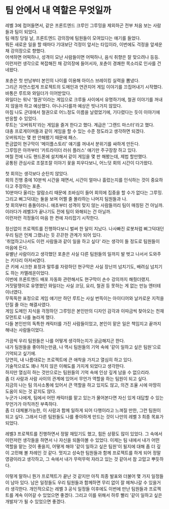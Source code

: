 # 팀 안에서 내 역할은 무엇일까

레벨 3에 접어들면서, 같은 프론트엔드 크루인 그루밍을 제외하곤 전부 처음 보는 사람들과 팀이 되었다.  
팀 매칭 당일 날, 프론트엔드 강의장에 팀원들이 모여있다는 얘기를 들었다.  
뭐든 새로운 일을 할 때마다 기대보단 걱정이 앞서는 타입이라, 이번에도 걱정을 앞세운 채 강의장으로 향했다.  
어색하면 어떡하나, 성격이 모난 사람들이면 어떡하나, 음식 취향은 잘 맞으려나 등등.
이런저런 생각으로 복잡해진 채 강의장에 들어서자, 포츈이 경쾌한 목소리로 인사를 건네왔다.

포츈은 첫 만남부터 본인의 나이를 이용해 아이스 브레이킹 실력을 뽐냈다.  
그리곤 자연스럽게 프로젝트의 도메인과 연관지어 게임 이야기를 끄집어내기 시작했다.  
바통은 루트와 와일더가 이어받았다.  
와일더는 워낙 '철권'이라는 게임으로 크루들 사이에서 유명하기에, 철권 이야기를 꺼내지 않을까 하고 예상했다.
아니나다를까 예상은 빗나가지 않았다.  
마침 나도 군대에서 철권으로 어느정도 이름을 날렸었기에, 기다렸다는 듯이 이야기에 반응할 수 있었다.  
루트는 '오버워치'라는 게임을 즐겨 한다고 했다. 계급은 '그랜드 마스터'라고 했다.  
대충 프로게이머들과 같이 게임을 할 수 있는 수준 정도라고 생각하면 되겠다.  
오버워치는 몇 판 안해봤기 때문에 패스.  
뜬금없이 현구막이 '메이플스토리' 얘기를 꺼내서 분위기를 싸하게 만든다.  
그루밍은 아까부터 '카트라이더 러쉬 플러스' 얘기만 주구장창 하고 있다.  
며칠 전에 나도 핸드폰에 설치해서 같이 게임을 몇 판 해봤는데, 제법 할만했다.  
공통된 관심사로 조잘조잘 이야기 꽃을 피우다보니, 어느덧 회의 시간이 다가왔다.

첫 회의는 생각보다 순탄치 않았다.  
회의 진행 중에 10분씩 시간을 재면서, 시간이 얼마나 흘렀는지를 인식하는 것이 중요하다고 주장하는 포츈.  
10분마다 울리는 알람소리 때문에 조바심이 들어 회의에 집중을 할 수가 없다는 그루밍.  
그리고 삐그덕대는 둘을 보며 어쩔 줄 몰라하는 나머지 팀원들과 나.  
첫 회의부터 충돌이라니. 애초부터 성격이 맞지 않는 사람들끼리 팀이 매칭된 건 아닐까.  
이러다가 레벨3가 끝나기도 전에 팀이 와해되는 건 아닐까.  
이런저런 걱정들이 마음 한 켠에 자리잡기 시작한다.

정신없이 프로젝트를 진행하다보니 벌써 한 달이 지났다.
나사빠진 로봇처럼 삐그덕대던 우리 팀은 언제 그랬냐는 듯 끈끈한 관계가 되어 있다.  
'취업하고나서도 이런 사람들과 같이 일을 하고 싶다' 라는 생각이 들 정도로 팀원들이 마음에 든다.  
유별난 사람이라고 생각했던 포츈은 사실 다른 팀원들의 일까지 발 벗고 나서서 도와주는 키다리 아저씨였다.  
큰 키에 시크한 표정과 말투를 자랑하던 현구막은 사실 장난끼 넘치기도, 배려심 넘치기도 하는 카멜레온이었다.  
이번에 프론트엔드 배포 자동화 관련해서도 현구막이 손수 강의까지 해줬더랬지.  
거짓말쟁이로 유명했던 와일더는 사실 코딩, 요리, 철권 등 못하는 게 없는 만능 엔터테이너였다.  
무뚝뚝한 표정으로 게임 얘기만 하던 루트는 사실 번뜩이는 아이디어와 날카로운 지적을 던질 줄 아는 해결사였다.  
게임 도메인 지식을 걱정하던 그루밍은 본인만의 디자인 감각과 이따금씩 찾아오는 천재 모먼트로 나를 놀라게 했다.  
다들 본인만의 독특한 캐릭터를 가진 사람들이었고, 본인이 맡은 일은 책임지고 끝까지 해내는 사람들이었다.

가끔씩 우리 팀원들은 나를 어떻게 생각하는지가 궁금해지곤 한다.  
내가 팀원들을 좋아하는만큼, 나 역시 팀원들의 기억 속에 '같이 일하고 싶은 팀원'으로 기억되고 싶기에.  
당연히, 내 나름대로는 프로젝트에 큰 애착을 가지고 열심히 하고 있다.  
기술적으로도 꽤나 적지 않은 이해도를 가지게 되었다고 생각한다.  
하지만 열심히 하는 것만으로는 팀원들의 기억 속에 인상 깊게 남을 수 없으리라.  
좀 더 사람과 사람 사이의 관계에 있어서 무언가 역할을 하는 팀원이 되고 싶다.  
지금의 나는 팀 의사소통에 있어서 큰 역할을 하고 있지도 않고, 의견 조율 시에 마땅히 도움이 되는 것 같지도 않다.  
누군가 나에게, 팀에서 어떤 캐릭터를 맡고 있는가 물어본다면 자신 있게 대답할 수 있는 무언가가 아직까진 부족하다.  
좀 더 대체불가능한, 이 사람과 함께 일하게 되어 다행이라고 느껴질 만한, 그런 팀원이 되고 싶다.
그래서 다른 팀원들도 나를 좋아하게 만드는 것이 나만의 레벨 3 최종 목표가 되었다.

레벨3 프로젝트를 진행하면서 정말 재밌기도 했고, 힘든 상황도 많이 있었다.
그 속에서 이런저런 생각들을 하면서 나 자신을 되돌아볼 수 있었다.
이제는 팀 내에서 내가 어떤 역할을 맡는 것이 좋을지,
어떻게 해야 '같이 일하고 싶은 팀원'이 될지에 대해 좀 더 깊이 고민해 볼 차례인 것 같다.
멋지고 성숙한 팀원들과 함께 프로젝트를 하게 되어 정말 영광이라고 생각하고,
그 속에서 내가 무럭무럭 자라고 있는 것 같아서 참 고맙고 뿌듯하다.

이렇게 말하니 뭔가 프로젝트가 끝난 것 같지만 아직 최종 발표와 더불어 몇 가지 일정들이 남아 있다.
남은 일정들도 우리 팀원들과 함께하면 무리 없이 잘 헤쳐나갈 수 있을거라 생각한다.
개인적으로는 레벨 3 공식 일정들 이후에도 이번에 만난 팀원들과 프로젝트를 계속 이어갈 수 있었으면 좋겠다.
그리고 이를 위해서 하루 빨리 '같이 일하고 싶은 개발자'가 될 수 있었으면 좋겠다.
